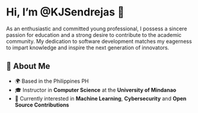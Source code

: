 # Hi, I’m @KJSendrejas 👋
As an enthusiastic and committed young professional, I possess a sincere passion for education and a strong desire to contribute to the academic community. My dedication to software development matches my eagerness to impart knowledge and inspire the next generation of innovators.

## 🚀 About Me
- 🌍 Based in the Philippines PH
- 🎓 Instructor in **Computer Science** at the **University of Mindanao**
- 🌱 Currently interested in **Machine Learning**, **Cybersecurity** and **Open Source Contributions**
